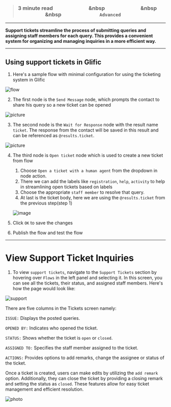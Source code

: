 > ### **3 minute read &nbsp; &nbsp; &nbsp; &nbsp; &nbsp; &nbsp; &nbsp; &nbsp; &nbsp; &nbsp; &nbsp; &nbsp; &nbsp; &nbsp; &nbsp &nbsp; &nbsp; &nbsp; &nbsp; &nbsp; &nbsp; &nbsp; &nbsp; &nbsp; &nbsp; &nbsp; &nbsp; &nbsp; &nbsp; &nbsp &nbsp; &nbsp; &nbsp; &nbsp; &nbsp; &nbsp; &nbsp; &nbsp; &nbsp; &nbsp; &nbsp; &nbsp; &nbsp; &nbsp; &nbsp &nbsp; &nbsp; &nbsp; &nbsp; &nbsp; &nbsp; &nbsp; &nbsp; &nbsp; &nbsp; &nbsp; &nbsp; &nbsp; &nbsp; &nbsp; `Advanced`**
___

**Support tickets streamline the process of submitting queries and assigning staff members for each query. This provides a convenient system for organizing and managing inquiries in a more efficient way.**

___
## Using support tickets in Glific

 1. Here's a sample flow with minimal configuration for using the ticketing system in Glific

![flow](https://github.com/glific/docs/assets/40158831/defba88d-21d3-414a-822c-0eed3754fe18)


2. The first node is the `Send Message` node, which prompts the contact to share his query so a new ticket can be opened

![picture](https://github.com/glific/docs/assets/40158831/8d3f96c5-ad08-4981-9441-b1f1f9d31807)

3. The second node is the `Wait for Response` node with the result name `ticket`. The response from the contact will be saved in this result and can be referenced as `@results.ticket`.

![picture](https://github.com/glific/docs/assets/40158831/87c193c2-477e-42a6-a6a0-aaf2c6739621)


4. The third node is `Open ticket` node which is used to create a new ticket from flow
    1. Choose `Open a ticket with a human agent` from the dropdown in node action.
    1. There we can add the labels like `registration`, `help`, `activity` to help in streamlining open tickets based on labels
    1. Choose the appropriate `staff member` to resolve that query.
    1. At last is the ticket body, here we are using the `@results.ticket` from the previous step(step 1)
       
    ![image](https://github.com/glific/docs/assets/40158831/68a2a123-21ce-4793-b743-dc45b282f5d6)


5. Click `OK` to save the changes
6. Publish the flow and test the flow


___
# View Support Ticket Inquiries

1. To view `support tickets`, navigate to the `Support Tickets` section by hovering over `Flows` in the left panel and selecting it. In this screen, you can see all the tickets, their status, and assigned staff members. Here's how the page would look like:
   
![support](https://github.com/glific/docs/assets/90472056/c787bd94-07a8-4111-8f49-cca6e6c1ee2f)

There are five columns in the Tickets screen namely:

`ISSUE:` Displays the posted queries.

`OPENED BY:` Indicates who opened the ticket.

`STATUS:` Shows whether the ticket is `open` or `closed`.

`ASSIGNED TO:` Specifies the staff member assigned to the ticket.

`ACTIONS:` Provides options to add remarks, change the assignee or status of the ticket.


Once a ticket is created, users can make edits by utilizing the `add remark` option. Additionally, they can close the ticket by providing a closing remark and setting the status as `closed`. These features allow for easy ticket management and efficient resolution.

![photo](https://github.com/glific/docs/assets/40158831/89ada4f9-9970-435e-a700-ef05e853ff83)
